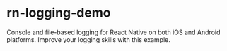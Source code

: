 # rn-logging-demo

Console and file-based logging for React Native on both iOS and Android platforms. Improve your logging skills with this example.
